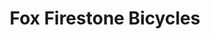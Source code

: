 ---
title: "Fox Firestone Bicycles"
url: /new-smyrna-beach/fox-firestone-bicycles/
shop: Fahrrad
---